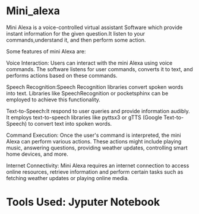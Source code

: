 # Mini_alexa
Mini Alexa is a voice-controlled virtual assistant Software which provide instant information for the given question.It listen to your commands,understand it, and then perform some action.

Some features of mini Alexa are:

Voice Interaction: Users can interact with the mini Alexa using voice commands. The software listens for user commands, converts it to text, and performs actions based on these commands.

Speech Recognition:Speech Recognition libraries convert spoken words into text. Libraries like SpeechRecognition or pocketsphinx can be employed to achieve this functionality.

Text-to-Speech:It respond to user queries and provide information audibly. It employs text-to-speech libraries like pyttsx3 or gTTS (Google Text-to-Speech) to convert text into spoken words.

Command Execution: Once the user's command is interpreted, the mini Alexa can perform various actions. These actions might include playing music, answering questions, providing weather updates, controlling smart home devices, and more.

Internet Connectivity: Mini Alexa requires an internet connection to access online resources, retrieve information and perform certain tasks such as fetching weather updates or playing online media.

# Tools Used: Jyputer Notebook
